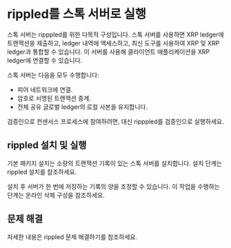 # rippled를 스톡 서버로 실행

스톡 서버는 ripppled를 위한 다목적 구성입니다. 스톡 서버를 사용하면 XRP ledger에 트랜잭션을 제출하고, ledger 내역에 액세스하고, 최신 도구를 사용하여 XRP 및 XRP ledger과 통합할 수 있습니다. 이 서버를 사용해 클라이언트 애플리케이션을 XRP ledger에 연결할 수 있습니다.

스톡 서버는 다음을 모두 수행합니다:

* 피어 네트워크에 연결.
* 암호로 서명된 트랜잭션 중계.
* 전체 공유 글로벌 ledger의 로컬 사본을 유지합니다.

검증인으로 컨센서스 프로세스에 참여하려면, 대신 ripppled를 검증인으로 실행하세요.

## rippled 설치 및 실행

기본 패키지 설치는 소량의 트랜잭션 기록이 있는 스톡 서버를 설치합니다. 설치 단계는 rippled 설치를 참조하세요.

설치 후 서버가 한 번에 저장하는 기록의 양을 조정할 수 있습니다. 이 작업을 수행하는 단계는 온라인 삭제 구성을 참조하세요.

## 문제 해결

자세한 내용은 rippled 문제 해결하기를 참조하세요.
